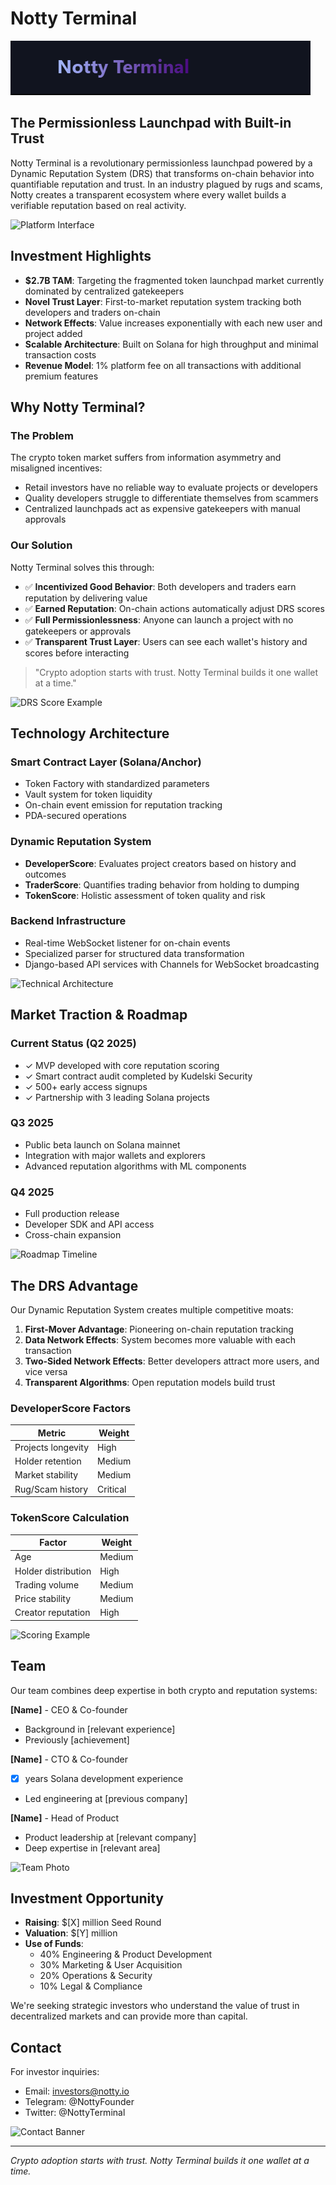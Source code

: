 # Notty Terminal

![Notty Terminal Logo](public/banner.png)

## The Permissionless Launchpad with Built-in Trust

Notty Terminal is a revolutionary permissionless launchpad powered by a Dynamic Reputation System (DRS) that transforms on-chain behavior into quantifiable reputation and trust. In an industry plagued by rugs and scams, Notty creates a transparent ecosystem where every wallet builds a verifiable reputation based on real activity.

![Platform Interface](placeholder-for-platform-screenshot.png)

## Investment Highlights

- **$2.7B TAM**: Targeting the fragmented token launchpad market currently dominated by centralized gatekeepers
- **Novel Trust Layer**: First-to-market reputation system tracking both developers and traders on-chain
- **Network Effects**: Value increases exponentially with each new user and project added
- **Scalable Architecture**: Built on Solana for high throughput and minimal transaction costs
- **Revenue Model**: 1% platform fee on all transactions with additional premium features

## Why Notty Terminal?

### The Problem
The crypto token market suffers from information asymmetry and misaligned incentives:
- Retail investors have no reliable way to evaluate projects or developers
- Quality developers struggle to differentiate themselves from scammers  
- Centralized launchpads act as expensive gatekeepers with manual approvals

### Our Solution
Notty Terminal solves this through:

- ✅ **Incentivized Good Behavior**: Both developers and traders earn reputation by delivering value
- ✅ **Earned Reputation**: On-chain actions automatically adjust DRS scores
- ✅ **Full Permissionlessness**: Anyone can launch a project with no gatekeepers or approvals
- ✅ **Transparent Trust Layer**: Users can see each wallet's history and scores before interacting

> "Crypto adoption starts with trust. Notty Terminal builds it one wallet at a time."

![DRS Score Example](placeholder-for-drs-score.png)

## Technology Architecture

### Smart Contract Layer (Solana/Anchor)
- Token Factory with standardized parameters
- Vault system for token liquidity
- On-chain event emission for reputation tracking
- PDA-secured operations

### Dynamic Reputation System
- **DeveloperScore**: Evaluates project creators based on history and outcomes
- **TraderScore**: Quantifies trading behavior from holding to dumping
- **TokenScore**: Holistic assessment of token quality and risk

### Backend Infrastructure
- Real-time WebSocket listener for on-chain events
- Specialized parser for structured data transformation
- Django-based API services with Channels for WebSocket broadcasting

![Technical Architecture](placeholder-for-architecture-diagram.png)

## Market Traction & Roadmap

### Current Status (Q2 2025)
- ✓ MVP developed with core reputation scoring
- ✓ Smart contract audit completed by Kudelski Security
- ✓ 500+ early access signups
- ✓ Partnership with 3 leading Solana projects

### Q3 2025
- Public beta launch on Solana mainnet
- Integration with major wallets and explorers
- Advanced reputation algorithms with ML components

### Q4 2025
- Full production release
- Developer SDK and API access
- Cross-chain expansion

![Roadmap Timeline](placeholder-for-roadmap.png)

## The DRS Advantage

Our Dynamic Reputation System creates multiple competitive moats:

1. **First-Mover Advantage**: Pioneering on-chain reputation tracking
2. **Data Network Effects**: System becomes more valuable with each transaction
3. **Two-Sided Network Effects**: Better developers attract more users, and vice versa
4. **Transparent Algorithms**: Open reputation models build trust

### DeveloperScore Factors
| Metric | Weight |
|--------|--------|
| Projects longevity | High |
| Holder retention | Medium |
| Market stability | Medium |
| Rug/Scam history | Critical |

### TokenScore Calculation
| Factor | Weight |
|--------|--------|
| Age | Medium |
| Holder distribution | High |
| Trading volume | Medium |
| Price stability | Medium |
| Creator reputation | High |

![Scoring Example](placeholder-for-scoring-example.png)

## Team

Our team combines deep expertise in both crypto and reputation systems:

**[Name]** - CEO & Co-founder
- Background in [relevant experience]
- Previously [achievement]

**[Name]** - CTO & Co-founder
- [X] years Solana development experience
- Led engineering at [previous company]

**[Name]** - Head of Product
- Product leadership at [relevant company]
- Deep expertise in [relevant area]

![Team Photo](placeholder-for-team-photo.png)

## Investment Opportunity

- **Raising**: $[X] million Seed Round
- **Valuation**: $[Y] million
- **Use of Funds**:
  - 40% Engineering & Product Development
  - 30% Marketing & User Acquisition
  - 20% Operations & Security
  - 10% Legal & Compliance

We're seeking strategic investors who understand the value of trust in decentralized markets and can provide more than capital.

## Contact

For investor inquiries:
- Email: investors@notty.io
- Telegram: @NottyFounder
- Twitter: @NottyTerminal

![Contact Banner](placeholder-for-contact-banner.png)

---

*Crypto adoption starts with trust. Notty Terminal builds it one wallet at a time.*
